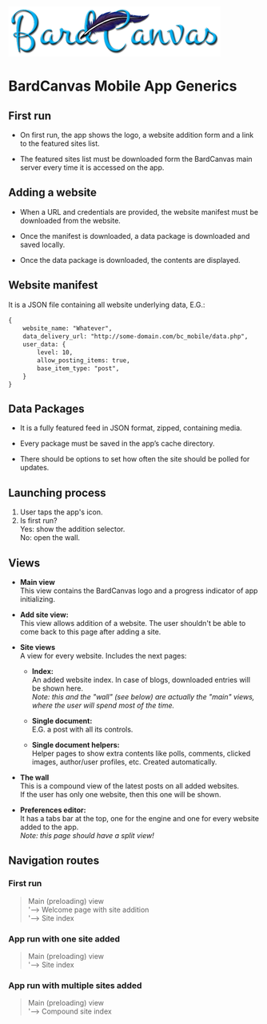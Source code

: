 
![BardCanvas Logo](Logo-BardCanvas-425x100.png)

# BardCanvas Mobile App Generics

## First run

* On first run, the app shows the logo, a website addition form and a link
  to the featured sites list.

* The featured sites list must be downloaded form the BardCanvas main server
  every time it is accessed on the app.

## Adding a website

* When a URL and credentials are provided, the website manifest must be
  downloaded from the website.

* Once the manifest is downloaded, a data package is downloaded and saved
  locally.

* Once the data package is downloaded, the contents are displayed.

## Website manifest

It is a JSON file containing all website underlying data, E.G.:

    {
        website_name: "Whatever",
        data_delivery_url: "http://some-domain.com/bc_mobile/data.php",
        user_data: {
            level: 10,
            allow_posting_items: true,
            base_item_type: "post",
        }
    }

## Data Packages

* It is a fully featured feed in JSON format, zipped, containing media.

* Every package must be saved in the app’s cache directory.

* There should be options to set how often the site should be polled for updates.

## Launching process

1. User taps the app's icon.
2. Is first run?  
	Yes: show the addition selector.  
	No: open the wall.

## Views

* **Main view**  
  This view contains the BardCanvas logo and a progress indicator of
  app initializing.

* **Add site view:**  
  This view allows addition of a website. The user shouldn't be able to
  come back to this page after adding a site.

* **Site views**  
  A view for every website. Includes the next pages:

	* **Index:**  
	  An added website index. In case of blogs, downloaded entries will be shown here.  
    *Note: this and the "wall" (see below) are actually the "main" views, where
    the user will spend most of the time.*

	* **Single document:**  
      E.G. a post with all its controls.

	* **Single document helpers:**  
      Helper pages to show extra contents like polls, comments, clicked images,
      author/user profiles, etc. Created automatically.

* **The wall**  
  This is a compound view of the latest posts on all added websites.  
  If the user has only one website, then this one will be shown.

* **Preferences editor:**  
  It has a tabs bar at the top, one for the engine and one for every
  website added to the app.  
  *Note: this page should have a split view!*

## Navigation routes

### First run

>	Main (preloading) view  
>	'--> Welcome page with site addition  
>	'--> Site index

### App run with one site added

>	Main (preloading) view  
>	'--> Site index

### App run with multiple sites added

>	Main (preloading) view  
>	'--> Compound site index
